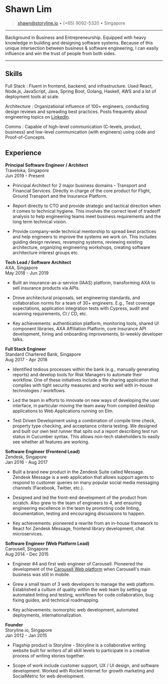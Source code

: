 # Shawn Lim

> <shawn@storyline.io> • (+65) 9092-5320 • Singapore

---

Background in Business and Entrepreneurship. Equipped with heavy knowledge in building and designing software systems. Because of this unique intersection between business & software engineering, I can easily influence and win the trust of people from both sides.

---

## Skills

Full Stack
: Fluent in frontend, backend, and infrastructure. Used React, Node.js, JavaScript, Java, Spring Boot, Golang, Haskell, AWS and a lot of deployment tools at scale.

Architecture
: Organizational influence of 100+ engineers, conducting design reviews and spreading best practices. Posts frequently about engineering topics on [LinkedIn](https://www.linkedin.com/in/shawn-lim-0a307550/).

Comms
: Capable of high-level communication (C-levels, product, business) and low-level communication (with engineers) using code and Proof-of-Concepts.

## Experience

**Principal Software Engineer / Architect** \
Traveloka, Singapore\
Jun 2019 - Present

- Principal Architect for 2 major business domains - Transport and Financial Services. Directly in charge of the core product for Flight, Ground Transport and the Insurance Platform.

- Report directly to CTO and provide strategic and tactical direction when it comes to technical hygiene. This involves the correct level of tradeoff analysis to help engineering teams meet business requirements and the long term technical vision.

- Provide company-wide technical mentorship to spread best practices and help engineers to improve the systems we work on. This includes guiding design reviews, revamping systems, reviewing existing architecture, organizing engineering workshops, creating software architecture interest groups etc.

**Tech Lead / Software Architect** \
AXA, Singapore\
May 2018 - Jun 2019

- Built an insurance-as-a-service (IAAS) platform, transforming AXA to sell insurance products via APIs.

- Drove architectural proposals, set engineering standards, and collaboration norms for a team of 30+ engineers. E.g., Test coverage expectations, application integration tests with Cypress, audit and scanning requirements, CI / CD, etc.

- Key achievements: authentication platform, monitoring tools, shared UI component libraries, AXA Affiliation Platform, core Insurance API development, hiring and onboarding improvements, bi-weekly developer talks.

**Full Stack Engineer** \
Standard Chartered Bank, Singapore\
Aug 2017 - Apr 2018

- Identified tedious processes within the bank (e.g., manually generating reports) and develop tools for Risk Managers to automate their workflow. One of these initiatives include a file sharing application that complies with tight security measures and works well with in-house technologies / workflows.

- Led the team in efforts to innovate on new ways of developing the user interface, in particular moving the team away from compiled desktop applications to Web Applications running on Elm.

- Test Driven Development using a combination of compile time check, property type checking, and acceptance criteria testing. We designed and built our own test runner that spits out a report describing test run status in Cucumber syntax. This allows non-tech stakeholders to easily see whether all features are working.

**Software Engineer (Frontend Lead)** \
Zendesk, Singapore\
Jan 2016 - Aug 2017

- Built a brand new product in the Zendesk Suite called Message. Zendesk Message is a web application that allows support agents to respond to customer queries on many popular social media messaging channels (Facebook, Twitter, etc.).

- Designed and led the front-end development of the product from scratch. Also grew to the team of engineers to 4, and ensuring engineering excellence in the team by promoting code linting, documentation, testing and encouraging discussions to happen.

- Key achievements: pioneered a rewrite from an in-house framework to React for Zendesk Message, frontend library development, chat microservices.

**Software Engineer (Web Platform Lead)** \
Carousell, Singapore\
Aug 2014 - Dec 2015

- Engineer #4 and first web engineer of Carousell. Pioneered the development of the [Carousell Web platform](https://carousell.com) when Carousell's main business was still in mobile.

- Grew a small team of 3 web developers to manage the web platform. Established a culture of quality within the web team by setting up automated linting and testing, workflows for code collaboration, bug fixing guides, and technical roadmapping.

- Key achievements: isomorphic web development, automated deployments, internationalization.

**Founder** \
Storyline.io, Singapore\
Jan 2012 - Jan 2015

- Flagship product is Storyline - Storyline is a collaborative writing website built for writers of all skill levels to participate in a creative process of writing stories together.

- Scope of work include customer support, UX / UI design, and software development. Worked with Rocket Internet for growth marketing and SocialMetric for web development.
